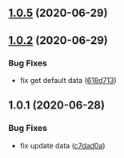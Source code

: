 ## [1.0.5](https://github.com/ICodeMyOwnLife/cb-storage/compare/1.0.2...1.0.5) (2020-06-29)

## [1.0.2](https://github.com/ICodeMyOwnLife/cb-storage/compare/1.0.1...1.0.2) (2020-06-29)


### Bug Fixes

* fix get default data ([618d713](https://github.com/ICodeMyOwnLife/cb-storage/commit/618d71339ce271f57272771d72d4b14988261130))

## 1.0.1 (2020-06-28)


### Bug Fixes

* fix update data ([c7dad0a](https://github.com/ICodeMyOwnLife/cb-storage/commit/c7dad0a126d7bff8b186b37c0890f3476bbbc9ac))

